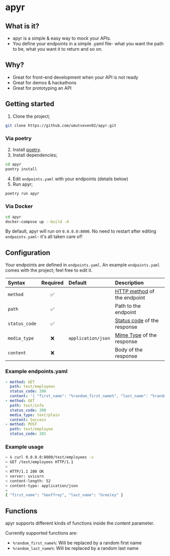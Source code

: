 # apyr

## What is it?

* apyr is a simple & easy way to mock your APIs.
* You define your endpoints in a simple .yaml file- what you want the path to be, what you want it to return and so on.

## Why?

* Great for front-end development when your API is not ready
* Great for demos & hackathons
* Great for prototyping an API

## Getting started

1) Clone the project;

```bash
git clone https://github.com/umutseven92/apyr.git
```

### Via poetry

2. Install [poetry](https://python-poetry.org/docs/#installation).
3. Install dependencies;

```bash
cd apyr
poetry install
```

4. Edit `endpoints.yaml` with your endpoints (details below)
5. Run apyr;

```bash
poetry run apyr
```

### Via Docker

```bash
cd apyr
docker-compose up --build -d
```

By default, apyr will run on `0.0.0.0:8000`. No need to restart after editing `endpoints.yaml`- it's all taken care of!

## Configuration

Your endpoints are defined in `endpoints.yaml`. An example `endpoints.yaml` comes with the project; feel free to edit
it.

| Syntax      | Required | Default | Description |
| :--- | :---: | :--- | :-------- |
| `method`      | ✅       | | [HTTP method](https://developer.mozilla.org/en-US/docs/Web/HTTP/Methods) of the endpoint | |
| `path`        | ✅       | | Path to the endpoint | |
| `status_code` | ✅       | | [Status code](https://developer.mozilla.org/en-US/docs/Web/HTTP/Status) of the response |
| `media_type`  | ❌       | `application/json` | [Mime Type](https://developer.mozilla.org/en-US/docs/Web/HTTP/Basics_of_HTTP/MIME_types#important_mime_types_for_web_developers) of the response |
| `content`     | ❌       | | Body of the response|

### Example endpoints.yaml

```yaml
- method: GET
  path: test/employees
  status_code: 200
  content: '{ "first_name": "%random_first_name%", "last_name": "%random_last_name%" }' # See functions below
- method: GET
  path: test/info
  status_code: 200
  media_type: text/plain
  content: Success
- method: POST
  path: test/employee
  status_code: 201
```

### Example usage

```bash
~ λ curl 0.0.0.0:8000/test/employees -v
> GET /test/employees HTTP/1.1
> 
< HTTP/1.1 200 OK
< server: uvicorn
< content-length: 52
< content-type: application/json
< 
{ "first_name": "Geoffrey", "last_name": "Greeley" }
```

## Functions

apyr supports different kinds of functions inside the content parameter.

Currently supported functions are:

* `%random_first_name%`: Will be replaced by a random first name
* `%random_last_name%`: Will be replaced by a random last name

